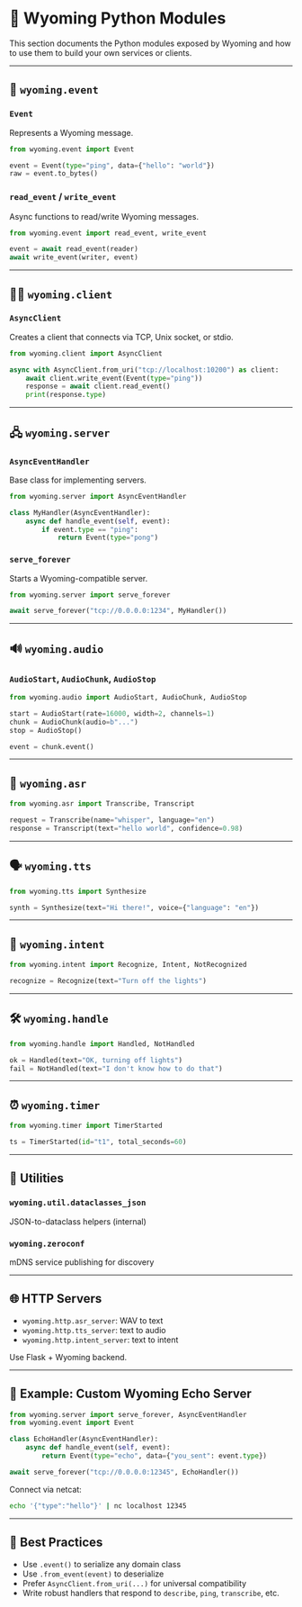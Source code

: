 # 🐍 Wyoming Python Modules

This section documents the Python modules exposed by Wyoming and how to use them to build your own services or clients.

---

## 🧩 `wyoming.event`

### `Event`
Represents a Wyoming message.

```python
from wyoming.event import Event

event = Event(type="ping", data={"hello": "world"})
raw = event.to_bytes()
```

### `read_event` / `write_event`
Async functions to read/write Wyoming messages.

```python
from wyoming.event import read_event, write_event

event = await read_event(reader)
await write_event(writer, event)
```

---

## 🧑‍💻 `wyoming.client`

### `AsyncClient`
Creates a client that connects via TCP, Unix socket, or stdio.

```python
from wyoming.client import AsyncClient

async with AsyncClient.from_uri("tcp://localhost:10200") as client:
    await client.write_event(Event(type="ping"))
    response = await client.read_event()
    print(response.type)
```

---

## 🖧 `wyoming.server`

### `AsyncEventHandler`
Base class for implementing servers.

```python
from wyoming.server import AsyncEventHandler

class MyHandler(AsyncEventHandler):
    async def handle_event(self, event):
        if event.type == "ping":
            return Event(type="pong")
```

### `serve_forever`
Starts a Wyoming-compatible server.

```python
from wyoming.server import serve_forever

await serve_forever("tcp://0.0.0.0:1234", MyHandler())
```

---

## 🔊 `wyoming.audio`

### `AudioStart`, `AudioChunk`, `AudioStop`

```python
from wyoming.audio import AudioStart, AudioChunk, AudioStop

start = AudioStart(rate=16000, width=2, channels=1)
chunk = AudioChunk(audio=b"...")
stop = AudioStop()

event = chunk.event()
```

---

## 🧠 `wyoming.asr`

```python
from wyoming.asr import Transcribe, Transcript

request = Transcribe(name="whisper", language="en")
response = Transcript(text="hello world", confidence=0.98)
```

---

## 🗣️ `wyoming.tts`

```python
from wyoming.tts import Synthesize

synth = Synthesize(text="Hi there!", voice={"language": "en"})
```

---

## 🤖 `wyoming.intent`

```python
from wyoming.intent import Recognize, Intent, NotRecognized

recognize = Recognize(text="Turn off the lights")
```

---

## 🛠️ `wyoming.handle`

```python
from wyoming.handle import Handled, NotHandled

ok = Handled(text="OK, turning off lights")
fail = NotHandled(text="I don't know how to do that")
```

---

## ⏰ `wyoming.timer`

```python
from wyoming.timer import TimerStarted

ts = TimerStarted(id="t1", total_seconds=60)
```

---

## 🧪 Utilities

### `wyoming.util.dataclasses_json`

JSON-to-dataclass helpers (internal)

### `wyoming.zeroconf`

mDNS service publishing for discovery

---

## 🌐 HTTP Servers

- `wyoming.http.asr_server`: WAV to text
- `wyoming.http.tts_server`: text to audio
- `wyoming.http.intent_server`: text to intent

Use Flask + Wyoming backend.

---

## 🔧 Example: Custom Wyoming Echo Server

```python
from wyoming.server import serve_forever, AsyncEventHandler
from wyoming.event import Event

class EchoHandler(AsyncEventHandler):
    async def handle_event(self, event):
        return Event(type="echo", data={"you_sent": event.type})

await serve_forever("tcp://0.0.0.0:12345", EchoHandler())
```

Connect via netcat:

```bash
echo '{"type":"hello"}' | nc localhost 12345
```

---

## 🧠 Best Practices

- Use `.event()` to serialize any domain class
- Use `.from_event(event)` to deserialize
- Prefer `AsyncClient.from_uri(...)` for universal compatibility
- Write robust handlers that respond to `describe`, `ping`, `transcribe`, etc.

